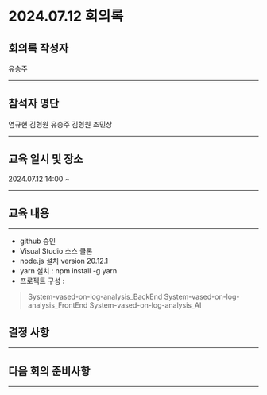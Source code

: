 

# 2024.07.12 회의록
## 회의록 작성자
유승주
***
## 참석자 명단
염규현
김형원
유승주
김형원
조민상
***
## 교육 일시 및 장소
2024.07.12 14:00 ~



***
## 교육 내용
***

 - github 승인
 - Visual Studio 소스 클론
 - node.js 설치 version 20.12.1
 - yarn 설치 : npm install -g yarn
 - 프로젝트 구성 :
  > System-vased-on-log-analysis_BackEnd
  > System-vased-on-log-analysis_FrontEnd
  > System-vased-on-log-analysis_AI


## 결정 사항



***
## 다음 회의 준비사항



***
